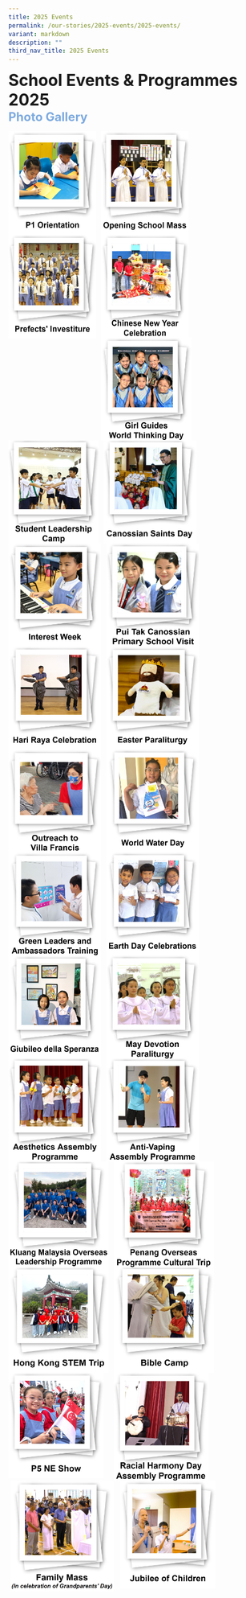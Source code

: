 ```yaml
---
title: 2025 Events
permalink: /our-stories/2025-events/2025-events/
variant: markdown
description: ""
third_nav_title: 2025 Events
---
```

<font size="6"><b>School Events &amp; Programmes 2025</b></font><br>
<font size="5" color="#7daadf"><b>Photo Gallery</b></font>


<center>

<p><a href="https://www.canossacatholicpri.moe.edu.sg/our-stories/2025-events/p1-orientation/"><img src="/images/Our%20Stories/2025/P1_Orientation___Cover_Photo.jpg" style="width:175px;height:205px;margin-right:10px;" align="left"></a></p>
	
<p><a href="https://canossacatholicpri.moe.edu.sg/our-stories/2025-events/opening-school-mass/"><img src="/images/Our%20Stories/2025/Opening_School_Mass___Cover_Photo.jpg" style="width:175px;height:205px;margin-right:10px;" align="left"></a></p>
	
<p><a href="https://canossacatholicpri.moe.edu.sg/our-stories/2025-events/prefects-investiture/"><img src="/images/Our%20Stories/2025/Prefects__Investiture___Cover_Photo.jpg" style="width:175px;height:207px;margin-right:10px;" align="left"></a></p>	
		
	
<br><br><br><br><br><br>
	
<p><a href="https://canossacatholicpri.moe.edu.sg/our-stories/2025-events/chinese-new-year-celebration/"><img src="/images/Our%20Stories/2025/CNY_Celebration___Cover_Photo.jpg" style="width:175px;height:205px;margin-right:10px;" align="left"></a></p>	
		
<p><a href="https://canossacatholicpri.moe.edu.sg/our-stories/2025-events/girl-guides-world-thinking-day/"><img src="/images/Our%20Stories/2025/Girl_Guide_World_Thinking_Day___Cover_Photo.jpg" style="width:180px;height:205px;margin-right:10px;" align="left"></a></p>		
	
<p><a href="https://canossacatholicpri.moe.edu.sg/our-stories/2025-events/student-leadership-camp/"><img src="/images/Our%20Stories/2025/Student_Leadership_Camp___Cover_Photo.jpg" style="width:180px;height:205px;margin-right:10px;" align="left"></a></p>	
		
<br><br><br><br><br><br>	
		
<p><a href="https://canossacatholicpri.moe.edu.sg/our-stories/2025-events/canossian-saints-day/"><img src="/images/Our%20Stories/2025/Canossian_Saints_Day___Cover_Photo.jpg" style="width:185px;height:205px;margin-right:10px;" align="left"></a></p>		
	
<p><a href="https://canossacatholicpri.moe.edu.sg/our-stories/2025-events/interest-week/"><img src="/images/Our%20Stories/2025/Interest_Week___Cover_Photo.jpg" style="width:185px;height:205px;margin-right:10px;" align="left"></a></p>	
	
<p><a href="https://canossacatholicpri.moe.edu.sg/our-stories/2025-events/pui-tak-canossian-primary-school-visit/"><img src="/images/Our%20Stories/2025/Pui_Tak_Canossian_Primary_School_Visit___Cover_Photo.jpg" style="width:185px;height:205px;margin-right:10px;" align="left"></a></p>		

<br><br><br><br><br><br>	
		
<p><a href="https://canossacatholicpri.moe.edu.sg/our-stories/2025-events/hari-raya-celebration/"><img src="/images/Our%20Stories/2025/Hari_Raya_Celebration___Cover_Photo.jpg" style="width:185px;height:205px;margin-right:10px;" align="left"></a></p>				
	
<p><a href="https://canossacatholicpri.moe.edu.sg/our-stories/2025-events/easter-paraliturgy/"><img src="/images/Our%20Stories/2025/Easter_Paraliturgy___Cover_Photo.jpg" style="width:185px;height:205px;margin-right:10px;" align="left"></a></p>		
		
<p><a href="https://canossacatholicpri.moe.edu.sg/our-stories/2025-events/outreach-to-villa-francis/"><img src="/images/Our%20Stories/2025/Outreach_to_Villa_Francis___Cover_Photo.png" style="width:185px;height:205px;margin-right:10px;" align="left"></a></p>			
	
<br><br><br><br><br><br>		
	
<p><a href="https://canossacatholicpri.moe.edu.sg/our-stories/2025-events/world-water-day/"><img src="/images/Our%20Stories/2025/World_Water_Day___Cover_Photo.png" style="width:185px;height:205px;margin-right:10px;" align="left"></a></p>			
	
<p><a href="https://canossacatholicpri.moe.edu.sg/our-stories/2025-events/green-leaders-and-ambassadors-training/"><img src="/images/Our%20Stories/2025/Green_Leaders_and_Ambassadors_Training___Cover_Photo.png" style="width:185px;height:205px;margin-right:10px;" align="left"></a></p>	
	
<p><a href="https://canossacatholicpri.moe.edu.sg/our-stories/2025-events/earth-day-celebration/"><img src="/images/Our%20Stories/2025/Earth_Day_Celebrations___Cover_Photo.png" style="width:185px;height:205px;margin-right:10px;" align="left"></a></p>			
	
<br><br><br><br><br><br>	
		
<p><a href="https://canossacatholicpri.moe.edu.sg/our-stories/2025-events/giubileo-della-speranza/"><img src="/images/Our%20Stories/2025/Giubileo_della_Speranza___Cover_Photo.jpg" style="width:185px;height:205px;margin-right:10px;" align="left"></a></p>		
	
<p><a href="https://canossacatholicpri.moe.edu.sg/our-stories/2025-events/may-devotion-paraliturgy/"><img src="/images/Our%20Stories/2025/May_Devotion_Paraliturgy___Cover_Photo.jpg" style="width:185px;height:205px;margin-right:10px;" align="left"></a></p>	
	
<p><a href="https://canossacatholicpri.moe.edu.sg/our-stories/2025-events/aesthetics-assembly/"><img src="/images/Our%20Stories/2025/Aesthetics_Assembly_Programme___Cover_Photo.png" style="width:185px;height:205px;margin-right:10px;" align="left"></a></p>			
	
<br><br><br><br><br><br>	
		
<p><a href="https://canossacatholicpri.moe.edu.sg/our-stories/2025-events/anti-vaping-assembly/"><img src="/images/Our%20Stories/2025/Anti_Vaping_Assembly_Programme.png" style="width:185px;height:205px;margin-right:10px;" align="left"></a></p>		
	
<p><a href="https://canossacatholicpri.moe.edu.sg/our-stories/2025-events/kluang-malaysia-overseas-leadership-programme/"><img src="/images/Our%20Stories/2025/Kluang_Malaysia_Overseas_Leadership_Programme___Cover_Photo.png" style="width:200px;height:210px;margin-right:10px;" align="left"></a></p>		
	
<p><a href="https://canossacatholicpri.moe.edu.sg/our-stories/2025-events/penang-overseas-programme-cultural-trip/"><img src="/images/Our%20Stories/2025/Penang_Overseas_Programme_Cultural_Trip___Cover_Photo.png" style="width:200px;height:210px;margin-right:10px;" align="left"></a></p>		
	
<br><br><br><br><br><br>		
	
<p><a href="https://canossacatholicpri.moe.edu.sg/our-stories/2025-events/hong-kong-stem-trip/"><img src="/images/Our%20Stories/2025/Hong_Kong_STEM_Trip___Cover_Photo.png" style="width:200px;height:210px;margin-right:10px;" align="left"></a></p>	
	
<p><a href="https://canossacatholicpri.moe.edu.sg/our-stories/2025-events/bible-camp/"><img src="/images/Our%20Stories/2025/Bible_Camp___Cover_Photo.png" style="width:200px;height:210px;margin-right:10px;" align="left"></a></p>			
	
<p><a href="https://canossacatholicpri.moe.edu.sg/our-stories/2025-events/p5-ne-show/"><img src="/images/Our%20Stories/2025/P5_NE_Show___Cover_Photo.png" style="width:190px;height:210px;margin-right:10px;" align="left"></a></p>		
	
<br><br><br><br><br><br>		
	
<p><a href="https://canossacatholicpri.moe.edu.sg/our-stories/2025-events/racial-harmony-day-assembly-programme/"><img src="/images/Our%20Stories/2025/Racial_Harmony_Day_Assembly_Programme___Cover_Photo.jpg" style="width:190px;height:215px;margin-left:10px; margin-right:15px;" align="left"></a></p>		
	
<p><a href="https://canossacatholicpri.moe.edu.sg/our-stories/2025-events/grandparents-mass/"><img src="/images/Our%20Stories/2025/Grandparents__Mass___Cover_Photo.jpg" style="width:205px;height:220px;margin-left:5px;margin-right:10px;" align="left"></a></p>		
	
<p><a href="https://canossacatholicpri.moe.edu.sg/our-stories/2025-events/jubilee-of-children/"><img src="/images/Our%20Stories/2025/Jubilee_of_Children___Cover_Photo.jpg" style="width:190px;height:210;margin-left:3px;margin-right:10px;" align="left"></a></p>	
		
<br><br><br><br><br><br>			
	
</center>